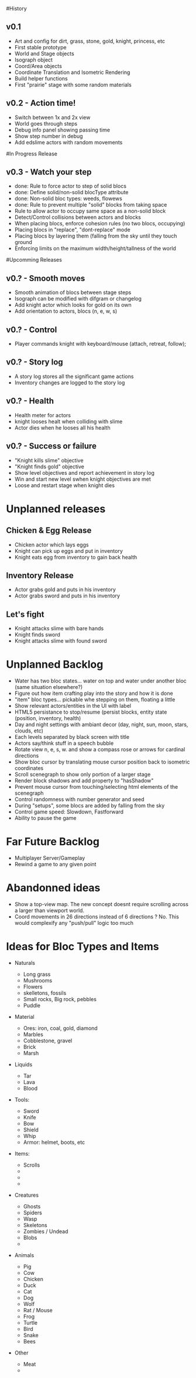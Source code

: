 
#History

## v0.1
- Art and config for dirt, grass, stone, gold, knight, princess, etc
- First stable prototype
- World and Stage objects
- Isograph object
- Coord/Area objects
- Coordinate Translation and Isometric Rendering
- Build helper functions
- First "prairie" stage with some random materials

## v0.2 - Action time!
- Switch between 1x and 2x view
- World goes through steps
- Debug info panel showing passing time
- Show step number in debug
- Add edslime actors with random movements


#In Progress Release

## v0.3 - Watch your step
- done: Rule to force actor to step of solid blocs
- done: Define solid/non-solid blocType attribute
- done: Non-solid bloc types: weeds, flowews
- done: Rule to prevent multiple "solid" blocks from taking space
- Rule to allow actor to occupy same space as a non-solid block
- Detect/Control collisions between actors and blocks
- When placing blocs, enforce cohesion rules (no two blocs, occupying)
- Placing blocs in "replace", "dont-replace" mode
- Placing blocs by layering them (falling from the sky until they touch ground
- Enforcing limits on the maximum width/height/tallness of the world

#Upcomming Releases

## v0.? - Smooth moves
- Smooth animation of blocs between stage steps
- Isograph can be modified with difgram or changelog
- Add knight actor which looks for gold on its own
- Add orientation to actors, blocs (n, e, w, s)

## v0.? - Control
- Player commands knight with keyboard/mouse (attach, retreat, follow);

## v0.? - Story log
- A story log stores all the significant game actions
- Inventory changes are logged to the story log


## v0.? - Health
- Health meter for actors
- knight looses healt when colliding with slime
- Actor dies when he looses all his health

## v0.? - Success or failure
- "Knight kills slime" objective
- "Knight finds gold" objective
- Show level objectives and report achievement in story log
- Win and start new level swhen knight objectives are met
- Loose and restart stage when knight dies


# Unplanned releases

## Chicken & Egg Release
- Chicken actor which lays eggs
- Knight can pick up eggs and put in inventory
- Knight eats egg from inventory to gain back health

## Inventory Release
- Actor grabs gold and puts in his inventory
- Actor grabs sword and puts in his inventory

## Let's fight
- Knight attacks slime with bare hands
- Knight finds sword
- Knight attacks slime with found sword


# Unplanned Backlog
- Water has two bloc states... water on top and water under another bloc (same situation elsewhere?)
- Figure out how item crafting play into the story and how it is done
- "item" bloc types... pickable whe stepping on them, floating a little
- Show relevant actors/entities in the UI with label
- HTML5 persistance to stop/resume (persist blocks, entity state (position, inventory, health)
- Day and night settings with ambiant decor (day, night, sun, moon, stars, clouds, etc)
- Each levels separated by black screen with title
- Actors say/think stuff in a speech bubble
- Rotate view n, e, s, w. and show a compass rose or arrows for cardinal directions
- Show bloc cursor by translating mouse cursor position back to isometric coordinates
- Scroll scenegraph to show only portion of a larger stage
- Render block shadows and add property to "hasShadow"
- Prevent mouse cursor from touching/selecting html elements of the scenegraph
- Control randomness with number generator and seed
- During "setups", some blocs are added by falling from the sky
- Control game speed: Slowdown, Fastforward
- Ability to pause the game
# Far Future Backlog
- Multiplayer Server/Gameplay
- Rewind a game to any given point

# Abandonned ideas
- Show a top-view map. The new concept doesnt require scrolling across a larger than viewport world.
- Coord movements in 26 directions instead of 6 directions ? No. This would complexify any "push/pull" logic too much

# Ideas for Bloc Types and Items
- Naturals
	- Long grass
	- Mushrooms
	- Flowers
	- skelletons, fossils
	- Small rocks, Big rock, pebbles
	- Puddle
- Material
	- Ores: iron, coal, gold, diamond
	- Marbles
	- Cobblestone, gravel
	- Brick
	- Marsh
- Liquids
	- Tar
	- Lava
	- Blood
- Tools:
  - Sword
  - Knife
  - Bow
  - Shield
  - Whip
  - Armor: helmet, boots, etc
- Items:
  - Scrolls
  -
  -
  -
- Creatures
	- Ghosts
	- Spiders
	- Wasp
	- Skeletons
	- Zombies / Undead
	- Blobs
	- 

- Animals
	- Pig
	- Cow
	- Chicken
	- Duck
	- Cat
	- Dog
	- Wolf
	- Rat / Mouse
	- Frog
	- Turtle
	- Bird
	- Snake
	- Bees

- Other
	- Meat
	- 